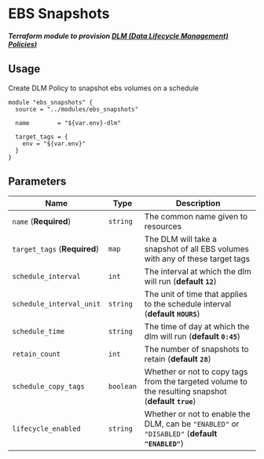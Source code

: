 # EBS Snapshots

##### Terraform module to provision [DLM (Data Lifecycle Management) Policies)](https://docs.aws.amazon.com/AWSEC2/latest/UserGuide/snapshot-lifecycle.html)

Usage
-----

Create DLM Policy to snapshot ebs volumes on a schedule

```hcl-terraform
module "ebs_snapshots" {
  source = "../modules/ebs_snapshots"

  name        = "${var.env}-dlm"

  target_tags = {
    env = "${var.env}"
  }
}
```

Parameters
-----------
| Name                                 | Type         | Description                               |
| ------------------------------------ | ------------ | ----------------------------------------- |
| `name`                (**Required**) | `string`     | The common name given to resources        |
| `target_tags`         (**Required**) | `map`        | The DLM will take a snapshot of all EBS volumes with any of these target tags |
| `schedule_interval`                  | `int`        | The interval at which the dlm will run (**default `12`**) |
| `schedule_interval_unit`             | `string`     | The unit of time that applies to the schedule interval (**default `HOURS`**) |
| `schedule_time`                      | `string`     | The time of day at which the dlm will run (**default `0:45`**) |
| `retain_count`                    | `int`        | The number of snapshots to retain (**default `28`**) |
| `schedule_copy_tags`                 | `boolean`    | Whether or not to copy tags from the targeted volume to the resulting snapshot (**default `true`**)|
| `lifecycle_enabled`                  | `string`     | Whether or not to enable the DLM, can be `"ENABLED"` or `"DISABLED"` (**default `"ENABLED"`**) |
